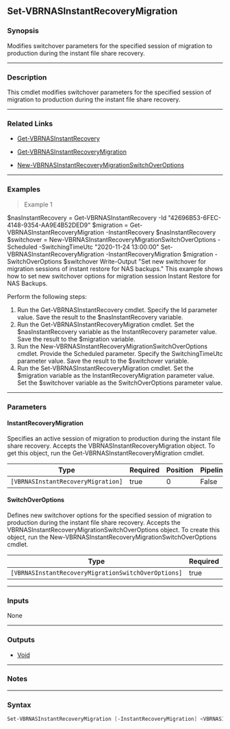 Set-VBRNASInstantRecoveryMigration
----------------------------------

### Synopsis
Modifies switchover parameters for the specified session of migration to production during the instant file share recovery.

---

### Description

This cmdlet modifies switchover parameters for the specified session of migration to production during the instant file share recovery.

---

### Related Links
* [Get-VBRNASInstantRecovery](Get-VBRNASInstantRecovery)

* [Get-VBRNASInstantRecoveryMigration](Get-VBRNASInstantRecoveryMigration)

* [New-VBRNASInstantRecoveryMigrationSwitchOverOptions](New-VBRNASInstantRecoveryMigrationSwitchOverOptions)

---

### Examples
> Example 1

$nasInstantRecovery = Get-VBRNASInstantRecovery -Id "42696B53-6FEC-4148-9354-AA9E4B52DED9"
$migration = Get-VBRNASInstantRecoveryMigration -InstantRecovery $nasInstantRecovery
$switchover = New-VBRNASInstantRecoveryMigrationSwitchOverOptions -Scheduled -SwitchingTimeUtc "2020-11-24 13:00:00"
Set-VBRNASInstantRecoveryMigration -InstantRecoveryMigration $migration -SwitchOverOptions $switchover
Write-Output "Set new switchover for migration sessions of instant restore for NAS backups."
This example shows how to set new switchover options for migration session Instant Restore for NAS Backups.

Perform the following steps:
1. Run the Get-VBRNASInstantRecovery cmdlet. Specify the Id parameter value. Save the result to the $nasInstantRecovery variable.
2. Run the Get-VBRNASInstantRecoveryMigration cmdlet. Set the $nasInstantRecovery variable as the InstantRecovery parameter value. Save the result to the $migration variable.
3. Run the New-VBRNASInstantRecoveryMigrationSwitchOverOptions cmdlet. Provide the Scheduled parameter. Specify the SwitchingTimeUtc parameter value. Save the result to the $switchover variable.
4. Run the Set-VBRNASInstantRecoveryMigration cmdlet. Set the $migration variable as the InstantRecoveryMigration parameter value. Set the $switchover variable as the SwitchOverOptions parameter value.

---

### Parameters
#### **InstantRecoveryMigration**
Specifies an active session of migration to production during the instant file share recovery. Accepts the VBRNASInstantRecoveryMigration object. To get this object, run the Get-VBRNASInstantRecoveryMigration cmdlet.

|Type                              |Required|Position|PipelineInput|
|----------------------------------|--------|--------|-------------|
|`[VBRNASInstantRecoveryMigration]`|true    |0       |False        |

#### **SwitchOverOptions**
Defines new switchover options for the specified session of migration to production during the instant file share recovery. Accepts the VBRNASInstantRecoveryMigrationSwitchOverOptions object. To create this object, run the New-VBRNASInstantRecoveryMigrationSwitchOverOptions cmdlet.

|Type                                               |Required|Position|PipelineInput|
|---------------------------------------------------|--------|--------|-------------|
|`[VBRNASInstantRecoveryMigrationSwitchOverOptions]`|true    |1       |False        |

---

### Inputs
None

---

### Outputs
* [Void](https://learn.microsoft.com/en-us/dotnet/api/System.Void)

---

### Notes

---

### Syntax
```PowerShell
Set-VBRNASInstantRecoveryMigration [-InstantRecoveryMigration] <VBRNASInstantRecoveryMigration> [-SwitchOverOptions] <VBRNASInstantRecoveryMigrationSwitchOverOptions> [<CommonParameters>]
```
